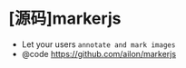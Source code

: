# [源码]markerjs

- Let your users `annotate and mark images`
- @code https://github.com/ailon/markerjs